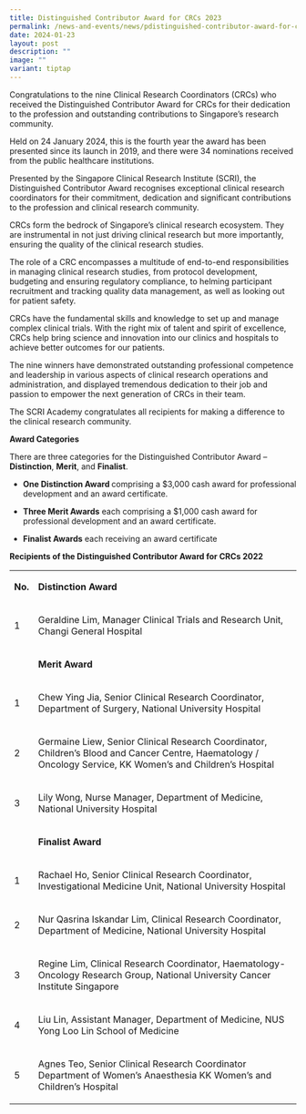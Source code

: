 ```yaml
---
title: Distinguished Contributor Award for CRCs 2023
permalink: /news-and-events/news/pdistinguished-contributor-award-for-crcs-2023/
date: 2024-01-23
layout: post
description: ""
image: ""
variant: tiptap
---
```

<p>Congratulations to the nine Clinical Research Coordinators (CRCs) who received the Distinguished Contributor Award for CRCs for their dedication to the profession and outstanding contributions to Singapore’s research community.</p><p>Held on 24 January 2024, this is the fourth year the award has been presented since its launch in 2019, and there were 34 nominations received from the public healthcare institutions.</p><p>Presented by the Singapore Clinical Research Institute (SCRI), the Distinguished Contributor Award recognises exceptional clinical research coordinators for their commitment, dedication and significant contributions to the profession and clinical research community.</p><p>CRCs form the bedrock of Singapore’s clinical research ecosystem. They are instrumental in not just driving clinical research but more importantly, ensuring the quality of the clinical research studies. </p><p>The role of a CRC encompasses a multitude of end-to-end responsibilities in managing clinical research studies, from protocol development, budgeting and ensuring regulatory compliance, to helming participant recruitment and tracking quality data management, as well as looking out for patient safety. &nbsp;&nbsp;&nbsp;&nbsp;&nbsp;&nbsp;&nbsp;&nbsp;&nbsp;&nbsp;&nbsp;&nbsp;&nbsp;&nbsp;&nbsp;&nbsp;&nbsp;&nbsp;&nbsp;&nbsp;&nbsp;&nbsp;&nbsp;&nbsp;&nbsp;&nbsp;&nbsp;&nbsp;&nbsp;&nbsp;&nbsp;&nbsp;&nbsp;&nbsp;&nbsp;&nbsp;&nbsp;&nbsp;&nbsp;&nbsp;&nbsp;&nbsp;&nbsp;&nbsp;&nbsp;&nbsp;&nbsp;&nbsp;&nbsp;&nbsp;&nbsp;&nbsp;&nbsp;&nbsp;</p><p>CRCs have the fundamental skills and knowledge to set up and manage complex clinical trials. With the right mix of talent and spirit of excellence, CRCs help bring science and innovation into our clinics and hospitals to achieve better outcomes for our patients.</p><p>The nine winners have demonstrated outstanding professional competence and leadership in various aspects of clinical research operations and administration, and displayed tremendous dedication to their job and passion to empower the next generation of CRCs in their team.</p><p>The SCRI Academy congratulates all recipients for making a difference to the clinical research community.</p><p><strong>Award Categories</strong></p><p>There are three categories for the Distinguished Contributor Award – <strong>Distinction</strong>, <strong>Merit</strong>, and <strong>Finalist</strong>.</p><ul data-tight="true" class="tight"><li><p><strong>One Distinction Award </strong>comprising a $3,000 cash award for professional development and an award certificate.</p></li></ul><ul data-tight="true" class="tight"><li><p><strong>Three Merit Awards</strong> each comprising a $1,000 cash award for professional development and an award certificate.</p></li></ul><ul data-tight="true" class="tight"><li><p><strong>Finalist Awards</strong> each receiving an award certificate</p></li></ul><p><strong>Recipients of the Distinguished Contributor Award for CRCs 2022</strong></p><table><tbody><tr><td rowspan="1" colspan="1"><p><strong>No.</strong></p></td><td rowspan="1" colspan="1"><p><strong>Distinction Award</strong></p></td></tr><tr><td rowspan="1" colspan="1"><p>1</p></td><td rowspan="1" colspan="1"><p>Geraldine Lim, Manager Clinical Trials and Research Unit, Changi General Hospital</p></td></tr><tr><td rowspan="1" colspan="1"><p><strong>&nbsp;</strong></p></td><td rowspan="1" colspan="1"><p><strong>Merit Award</strong></p></td></tr><tr><td rowspan="1" colspan="1"><p>1</p></td><td rowspan="1" colspan="1"><p>Chew Ying Jia, Senior Clinical Research Coordinator, Department of Surgery, National University Hospital</p></td></tr><tr><td rowspan="1" colspan="1"><p>2</p></td><td rowspan="1" colspan="1"><p>Germaine Liew, Senior Clinical Research Coordinator, Children’s Blood and Cancer Centre, Haematology / Oncology Service, KK Women’s and Children’s Hospital</p></td></tr><tr><td rowspan="1" colspan="1"><p>3</p></td><td rowspan="1" colspan="1"><p>Lily Wong, Nurse Manager, Department of Medicine, National University Hospital</p></td></tr><tr><td rowspan="1" colspan="1"><p><strong>&nbsp;</strong></p></td><td rowspan="1" colspan="1"><p><strong>Finalist Award</strong></p></td></tr><tr><td rowspan="1" colspan="1"><p>1</p></td><td rowspan="1" colspan="1"><p>Rachael Ho, Senior Clinical Research Coordinator, Investigational Medicine Unit, National University Hospital</p></td></tr><tr><td rowspan="1" colspan="1"><p>2</p></td><td rowspan="1" colspan="1"><p>Nur Qasrina Iskandar Lim,  Clinical Research Coordinator, Department of Medicine, National University Hospital</p></td></tr><tr><td rowspan="1" colspan="1"><p>3</p></td><td rowspan="1" colspan="1"><p>Regine Lim, Clinical Research Coordinator, Haematology-Oncology Research Group, National University Cancer Institute Singapore</p></td></tr><tr><td rowspan="1" colspan="1"><p>4</p></td><td rowspan="1" colspan="1"><p>Liu Lin, Assistant Manager, Department of Medicine, NUS Yong Loo Lin School of Medicine</p></td></tr><tr><td rowspan="1" colspan="1"><p>5</p></td><td rowspan="1" colspan="1"><p>Agnes Teo, Senior Clinical Research Coordinator Department of Women’s Anaesthesia KK Women’s and Children’s Hospital &nbsp;</p></td></tr></tbody></table><p></p>